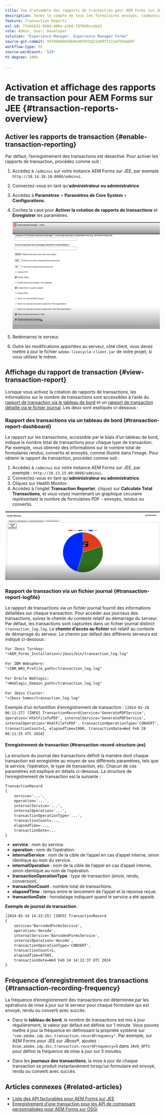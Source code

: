 ```yaml
---
title: Vue d’ensemble des rapports de transaction pour AEM Forms sur JEE
description: Tenez le compte de tous les formulaires envoyés, communications interactives générées, documents convertis dans un autre format, etc.
feature: Transaction Reports
exl-id: 77e95631-6b0d-406e-a1b8-78f8d9cceb63
role: Admin, User, Developer
solution: "Experience Manager, Experience Manager Forms"
source-git-commit: 9f59606bb58b9e90f07bd22e89f3213afb54a697
workflow-type: ht
source-wordcount: '529'
ht-degree: 100%

---
```


# Activation et affichage des rapports de transaction pour AEM Forms sur JEE {#transaction-reports-overview}

<!--Transaction reports in AEM Forms on JEE let you keep a count of all transactions taken place on your AEM Forms deployment. The objective is to provide information about product usage and helps business stakeholders understand their digital processing volumes. Examples of a transaction include:

* Submission of a document
* Rendition of a document
* Conversion of a document from one file format to another 

For more information on what is considered a transaction, see [Billable APIs](../../forms/using/transaction-reports-billable-apis-jee.md). Transaction log helps you to gain information about the number of documents submitted, rendered, and converted.-->

## Activer les rapports de transaction {#enable-transaction-reporting}

Par défaut, l’enregistrement des transactions est désactivé. Pour activer les rapports de transaction, procédez comme suit :

1. Accédez à `/adminui` sur votre instance AEM Forms sur JEE, par exemple `http://10.14.18.10:8080/adminui`.
1. Connectez-vous en tant qu’**administrateur ou administratrice**.
1. Accédez à **Paramètres** > **Paramètres de Core System** > **Configurations**.
1. Cochez la case pour **Activer la création de rapports de transactions** et **Enregistrer** les paramètres.

   ![sample-transaction-report-jee](assets/enable-transaction-jee.png)

1. Redémarrez le serveur.
1. Outre les modifications apportées au serveur, côté client, vous devez mettre à jour le fichier `adobe-livecycle-client.jar` de votre projet, si vous utilisez le même.

<!--
* You can [enable transaction recording](../../forms/using/viewing-and-understanding-transaction-reports.md#setting-up-transaction-reports) from AEM Web Console. view transaction reports on author, processing, or publish instances. View transaction reports on author or processing instances for an aggregated sum of all transactions. View transaction reports on the publish instances for a count of all transactions that take place only on that publish instance from where the report is run.
-->

<!--Do not author content (Create adaptive forms, interactive communication, themes, and other authoring activities) and process documents (Use workflows, document services, and other processing activities) on the same AEM instance. Keep the transaction recording disabled for AEM Forms servers used to author content. Keep the transaction recording enabled for AEM Forms servers used to process documents.-->

## Affichage du rapport de transaction {#view-transaction-report}

Lorsque vous activez la création de rapports de transactions, les informations sur le nombre de transactions sont accessibles à l’aide du [rapport de transaction via le tableau de bord](#transaction-report-dashboard) et un [rapport de transaction détaillé via le fichier journal](#transaction-report-logfile). Les deux sont expliqués ci-dessous :

### Rapport des transactions via un tableau de bord {#transaction-report-dashboard}

Le rapport sur les transactions, accessible par le biais d’un tableau de bord, indique le nombre total de transactions pour chaque type de transaction. Par exemple, vous obtenez des informations sur le nombre total de formulaires rendus, convertis et envoyés, comme illustré dans l’image. Pour obtenir le rapport de transaction, procédez comme suit :

1. Accédez à `/adminui` sur votre instance AEM Forms sur JEE, par exemple : `http://10.13.15.08:8080/adminui`.
1. Connectez-vous en tant qu’**administrateur ou administratrice**.
1. Cliquez sur Health Monitor.
1. Accédez à l’onglet **Transaction Reporter**, cliquez sur **Calculate Total Transactions**, et vous voyez maintenant un graphique circulaire représentant le nombre de formulaires PDF - envoyés, rendus ou convertis.

![sample-transaction-report-jee](assets/transaction-piechart.png)


### Rapport de transaction via un fichier journal {#transaction-report-logfile}

Le rapport de transactions via un fichier journal fournit des informations détaillées sur chaque transaction. Pour accéder aux journaux des transactions, suivez le chemin du contexte relatif au démarrage du serveur. Par défaut, les transactions sont capturées dans un fichier journal distinct `transaction_log.log`. Le **chemin d’accès au fichier** est relatif au contexte de démarrage du serveur. Le chemin par défaut des différents serveurs est indiqué ci-dessous :

```
For Jboss Turnkey:
"<AEM_Forms_Installation>/jboss/bin/transaction_log.log"

For IBM Websphere: 
"<IBM_WAS_Profile_path>/transaction_log.log"

For Oracle Weblogic:
"<Weblogic_Domain_path>/transaction_log.log"

For Jboss Cluster:
"<Jboss home>/transaction_log.log"
```

Exemple d’un échantillon d’enregistrement de transaction :
`[2024-02-28 06:11:27] [INFO] TransactionRecord{service='GeneratePDFService', operation='HtmlFileToPDF', internalService='GeneratePDFService', internalOperation='HtmlFileToPDF', transactionOperationType='CONVERT', transactionCount=1, elapsedTime=1906, transactionDate=Wed Feb 28 06:11:25 UTC 2024}`

#### Enregistrement de transaction {#transaction-record-structure-jee}

La structure du journal des transactions définit la manière dont chaque transaction est enregistrée au moyen de ses différents paramètres, tels que le service, l’opération, le type de transaction, etc. Chacun de ces paramètres est expliqué en détails ci-dessous. La structure de l’enregistrement de transaction est la suivante :

```
TransactionRecord
{
    service='...', 
    operation='...', 
    internalService='...', 
    internalOperation='...', 
    transactionOperationType='...', 
    transactionCount=..., 
    elapsedTime=..., 
    transactionDate=...
}
```

* **service** : nom du service.
* **operation** : nom de l’opération.
* **internalService** : nom de la cible de l’appel en cas d’appel interne, sinon identique au nom du service.
* **internalOperation** : nom de la cible de l’appel en cas d’appel interne, sinon identique au nom de l’opération.
* **transactionOperationType** : type de transaction (envoi, rendu, conversion).
* **transactionCount** : nombre total de transactions.
* **elapsedTime** : temps entre le lancement de l’appel et la réponse reçue.
* **transactionDate** : horodatage indiquant quand le service a été appelé.

**Exemple de journal de transaction** :

```
[2024-02-14 14:23:25] [INFO] TransactionRecord
{
    service='BarcodedFormsService', 
    operation='decode', 
    internalService='BarcodedFormsService', 
    internalOperation='decode', 
    transactionOperationType='CONVERT', 
    transactionCount=1, 
    elapsedTime=47405, 
    transactionDate=Wed Feb 14 14:22:37 UTC 2024
}
```

## Fréquence d’enregistrement des transactions {#transaction-recording-frequency}

<!--Transaction persistence involves updating the total transaction count for SUBMIT, CONVERT, and RENDER operations on the server periodically: -->

La fréquence d’enregistrement des transactions est déterminée par les opérations de mise à jour sur le serveur pour chaque formulaire qui est envoyé, rendu ou converti avec succès.

* Dans le **tableau de bord**, le nombre de transactions est mis à jour régulièrement, la valeur par défaut est définie sur 1 minute. Vous pouvez mettre à jour la fréquence en définissant la propriété système sur `"com.adobe.idp.dsc.transaction.recordFrequency"`. Par exemple, sur AEM Forms pour JEE sur JBoss®, ajoutez `-Dcom.adobe.idp.dsc.transaction.recordFrequency=5` dans `JAVA_OPTS` pour définir la fréquence de mise à jour sur 5 minutes.

* Dans les **journaux des transactions**, la mise à jour de chaque transaction se produit instantanément lorsqu’un formulaire est envoyé, rendu ou converti avec succès.

<!-- A transaction remains in the buffer for a specified period (Flush Buffer time + Reverse replication time). By default, it takes approximately 90 seconds for the transaction count to reflect in the transaction report.

Actions like submitting a PDF Form, using Agent UI to preview an interactive communication, or using non-standard form submission methods are not accounted as transactions. AEM Forms provides an API to record such transactions. Call the API from your custom implementations to record a transaction.

## Supported Topology {#supported-topology}

Transaction reports are available only on AEM Forms on OSGi environment. It supports author-publish, author-processing-publish, and only processing topologies. For example, topologies, see [Architecture and deployment topologies for AEM Forms](../../forms/using/transaction-reports-overview.md).

The transaction count is reverse replicated from publish instances to author or processing instances. An indicative author-publish topology is displayed below:

![simple-author-publish-topology](assets/simple-author-publish-topology.png)

>[!NOTE]
>
>AEM Forms transaction reports does not support topologies that contain only publish instances.

### Guidelines for using transaction reports {#guidelines-for-using-transaction-reports}

* Disable transaction reports on all author instances as reports on author instances includes transactions registered during authoring activities.
* Enable the **Show transactions from publish only** option on the author instance to view cumulative transactions from all publish instances. You can also view transaction reports on each publish instance for actual transactions on that particular publish instance only.
* Do not use author instances to run workflows and process documents.
* Before using transaction reporting, if you are have a toplogy with publish servers, ensure that the reverse replication is enabled for all the publish instances.
* Transaction data is reverse-replicated from a publish instance to only corresponding author or processing instance. The author or processing instance cannot further replicate data to another instance. For example, if you have author-processing-publish topology, aggregated transaction data is replicated only to the processing instance.-->

## Articles connexes {#related-articles}

* [Liste des API facturables pour AEM Forms sur JEE](../../forms/using/transaction-reports-billable-apis-jee.md)
* [Enregistrement d’une transaction pour les API de composant personnalisées pour AEM Forms sur OSGi](/help/forms/using/record-transaction-custom-component-jee.md)
